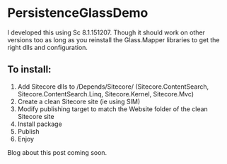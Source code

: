 # PersistenceGlassDemo

I developed this using Sc 8.1.151207. Though it should work on other versions too as long as you reinstall the Glass.Mapper libraries to get the right dlls and configuration.

## To install:

1. Add Sitecore dlls to /Depends/Sitecore/ (Sitecore.ContentSearch, Sitecore.ContentSearch.Linq, Sitecore.Kernel, Sitecore.Mvc)
2. Create a clean Sitecore site (ie using SIM)
3. Modify publishing target to match the Website folder of the clean Sitecore site
4. Install package
5. Publish
6. Enjoy

Blog about this post coming soon.
